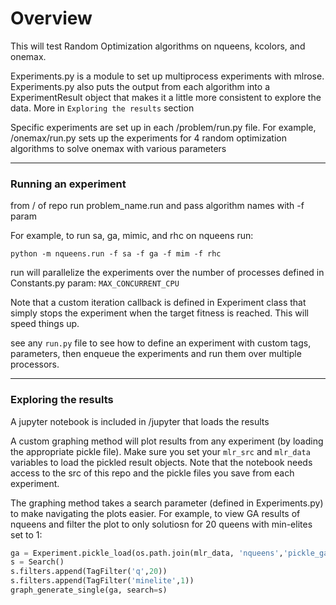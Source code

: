 # Overview
This will test Random Optimization algorithms on nqueens, kcolors, and onemax. 

Experiments.py is a module to set up multiprocess experiments with mlrose. Experiments.py also puts the output from each algorithm into a ExperimentResult object that makes it a little more consistent to explore the data. More in ```Exploring the results``` section

Specific experiments are set up in each /problem/run.py file. For example, /onemax/run.py sets up the experiments for 4 random optimization algorithms to solve onemax with various parameters

---

### Running an experiment
from / of repo run problem_name.run and pass algorithm names with -f param

For example, to run sa, ga, mimic, and rhc on nqueens run:

```
python -m nqueens.run -f sa -f ga -f mim -f rhc
```
run will parallelize the experiments over the number of processes defined in Constants.py param: ```MAX_CONCURRENT_CPU ```

Note that a custom iteration callback is defined in Experiment class that simply stops the experiment when the target fitness is reached. This will speed things up. 

see any ```run.py``` file to see how to define an experiment with custom tags, parameters, then enqueue the experiments and run them over multiple processors.

---

### Exploring the results

A jupyter notebook is included in /jupyter that loads the results 

A custom graphing method will plot results from any experiment (by loading the appropriate pickle file). Make sure you set your ```mlr_src``` and ```mlr_data``` variables to load the pickled result objects. Note that the notebook needs access to the src of this repo and the pickle files you save from each experiment.

The graphing method takes a search parameter (defined in Experiments.py) to make navigating the plots easier. For example, to view GA results of nqueens and filter the plot to only solutiosn for 20 queens with min-elites set to 1:
```python
ga = Experiment.pickle_load(os.path.join(mlr_data, 'nqueens','pickle_ga.p'))
s = Search()
s.filters.append(TagFilter('q',20))
s.filters.append(TagFilter('minelite',1))
graph_generate_single(ga, search=s)
```